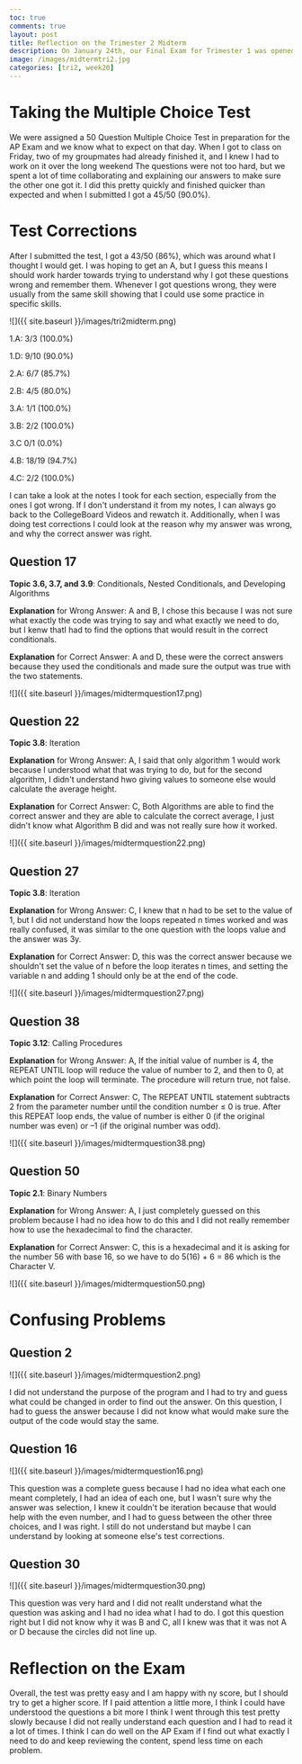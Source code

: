 ```yaml
---
toc: true
comments: true
layout: post
title: Reflection on the Trimester 2 Midterm
description: On January 24th, our Final Exam for Trimester 1 was opened and it was a Multiple Choice Test on CollegeBoard with 50 Questions and this is my reflection as well as any test corrections
image: /images/midtermtri2.jpg
categories: [tri2, week20]
---
```


# Taking the Multiple Choice Test
We were assigned a 50 Question Multiple Choice Test in preparation for the AP Exam and we know what to expect on that day. When I got to class on Friday, two of my groupmates had already finished it, and I knew I had to work on it over the long weekend The questions were not too hard, but we spent a lot of time collaborating and explaining our answers to make sure the other one got it. I did this pretty quickly and finished quicker than expected and when I submitted I got a 45/50 (90.0%).

# Test Corrections
After I submitted the test, I got a 43/50 (86%), which was around what I thought I would get. I was hoping to get an A, but I guess this means I should work harder towards trying to understand why I got these questions wrong and remember them. Whenever I got questions wrong, they were usually from the same skill showing that I could use some practice in specific skills. 

![]({{ site.baseurl }}/images/tri2midterm.png)

1.A: 3/3 (100.0%)

1.D: 9/10 (90.0%)

2.A: 6/7 (85.7%)

2.B: 4/5 (80.0%)

3.A: 1/1 (100.0%)

3.B: 2/2 (100.0%)

3.C 0/1 (0.0%)

4.B: 18/19 (94.7%)

4.C: 2/2 (100.0%)

I can take a look at the notes I took for each section, especially from the ones I got wrong. If I don't understand it from my notes, I can always go back to the CollegeBoard Videos and rewatch it. Additionally, when I was doing test corrections I could look at the reason why my answer was wrong, and why the correct answer was right.

## Question 17
**Topic 3.6, 3.7, and 3.9**: Conditionals, Nested Conditionals, and Developing Algorithms

**Explanation** for Wrong Answer: A and B, I chose this because I was not sure what exactly the code was trying to say and what exactly we need to do, but I kenw thatI had to find the options that would result in the correct conditionals.

**Explanation** for Correct Answer: A and D, these were the correct answers because they used the conditionals and made sure the output was true with the two statements.

![]({{ site.baseurl }}/images/midtermquestion17.png)

## Question 22
**Topic 3.8**: Iteration

**Explanation** for Wrong Answer: A, I said that only algorithm 1 would work because I understood what that was trying to do, but for the second algorithm, I didn't understand hwo giving values to someone else would calculate the average height.

**Explanation** for Correct Answer: C, Both Algorithms are able to find the correct answer and they are able to calculate the correct average, I just didn't know what Algorithm B did and was not really sure how it worked.

![]({{ site.baseurl }}/images/midtermquestion22.png)

## Question 27
**Topic 3.8**: Iteration

**Explanation** for Wrong Answer: C, I knew that n had to be set to the value of 1, but I did not understand how the loops repeated n times worked and was really confused, it was similar to the one question with the loops value and the answer was 3y.

**Explanation** for Correct Answer: D, this was the correct answer because we shouldn't set the value of n before the loop iterates n times, and setting the variable n and adding 1 should only be at the end of the code.

![]({{ site.baseurl }}/images/midtermquestion27.png)

## Question 38
**Topic 3.12**: Calling Procedures

**Explanation** for Wrong Answer: A, If the initial value of number is 4, the REPEAT UNTIL loop will reduce the value of number to 2, and then to 0, at which point the loop will terminate. The procedure will return true, not false.

**Explanation** for Correct Answer: C, The REPEAT UNTIL statement subtracts 2 from the parameter number until the condition number ≤ 0 is true. After this REPEAT loop ends, the value of number is either 0 (if the original number was even) or –1 (if the original number was odd).

![]({{ site.baseurl }}/images/midtermquestion38.png)

## Question 50
**Topic 2.1**: Binary Numbers

**Explanation** for Wrong Answer: A, I just completely guessed on this problem because I had no idea how to do this and I did not really remember how to use the hexadecimal to find the character.

**Explanation** for Correct Answer: C, this is a hexadecimal and it is asking for the number 56 with base 16, so we have to do 5(16) + 6 = 86 which is the Character V. 

![]({{ site.baseurl }}/images/midtermquestion50.png)

# Confusing Problems

## Question 2
![]({{ site.baseurl }}/images/midtermquestion2.png)

I did not understand the purpose of the program and I had to try and guess what could be changed in order to find out the answer. On this question, I had to guess the answer because I did not know what would make sure the output of the code would stay the same.

## Question 16
![]({{ site.baseurl }}/images/midtermquestion16.png)

This question was a complete guess because I had no idea what each one meant completely, I had an idea of each one, but I wasn't sure why the answer was selection, I knew it couldn't be iteration because that would help with the even number, and I had to guess between the other three choices, and I was right. I still do not understand but maybe I can understand by looking at someone else's test corrections.

## Question 30
![]({{ site.baseurl }}/images/midtermquestion30.png)

This question was very hard and I did not reallt understand what the question was asking and I had no idea what I had to do. I got this question right but I did not know why it was B and C, all I knew was that it was not A or D because the circles did not line up.

# Reflection on the Exam
Overall, the test was pretty easy and I am happy with ny score, but I should try to get a higher score. If I paid attention a little more, I think I could have understood the questions a bit more I think I went through this test pretty slowly because I did not really understand each question and I had to read it a lot of times. I think I can do well on the AP Exam if I find out what exactly I need to do and keep reviewing the content, spend less time on each problem.
